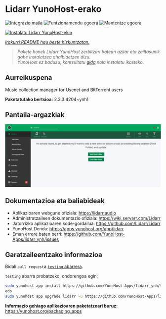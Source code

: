<!--
Ohart ongi: README hau automatikoki sortu da <https://github.com/YunoHost/apps/tree/master/tools/readme_generator>ri esker
EZ editatu eskuz.
-->

# Lidarr YunoHost-erako

[![Integrazio maila](https://dash.yunohost.org/integration/lidarr.svg)](https://ci-apps.yunohost.org/ci/apps/lidarr/) ![Funtzionamendu egoera](https://ci-apps.yunohost.org/ci/badges/lidarr.status.svg) ![Mantentze egoera](https://ci-apps.yunohost.org/ci/badges/lidarr.maintain.svg)

[![Instalatu Lidarr YunoHost-ekin](https://install-app.yunohost.org/install-with-yunohost.svg)](https://install-app.yunohost.org/?app=lidarr)

*[Irakurri README hau beste hizkuntzatan.](./ALL_README.md)*

> *Pakete honek Lidarr YunoHost zerbitzari batean azkar eta zailtasunik gabe instalatzea ahalbidetzen dizu.*  
> *YunoHost ez baduzu, kontsultatu [gida](https://yunohost.org/install) nola instalatu ikasteko.*

## Aurreikuspena

Music collection manager for Usenet and BitTorrent users

**Paketatutako bertsioa:** 2.3.3.4204~ynh1

## Pantaila-argazkiak

![Lidarr(r)en pantaila-argazkia](./doc/screenshots/screenshot.jpg)

## Dokumentazioa eta baliabideak

- Aplikazioaren webgune ofiziala: <https://lidarr.audio>
- Administratzaileen dokumentazio ofiziala: <https://wiki.servarr.com/Lidarr>
- Jatorrizko aplikazioaren kode-gordailua: <https://github.com/Lidarr/Lidarr>
- YunoHost Denda: <https://apps.yunohost.org/app/lidarr>
- Eman errore baten berri: <https://github.com/YunoHost-Apps/lidarr_ynh/issues>

## Garatzaileentzako informazioa

Bidali `pull request`a [`testing` abarrera](https://github.com/YunoHost-Apps/lidarr_ynh/tree/testing).

`testing` abarra probatzeko, ondorengoa egin:

```bash
sudo yunohost app install https://github.com/YunoHost-Apps/lidarr_ynh/tree/testing --debug
edo
sudo yunohost app upgrade lidarr -u https://github.com/YunoHost-Apps/lidarr_ynh/tree/testing --debug
```

**Informazio gehiago aplikazioaren paketatzeari buruz:** <https://yunohost.org/packaging_apps>

